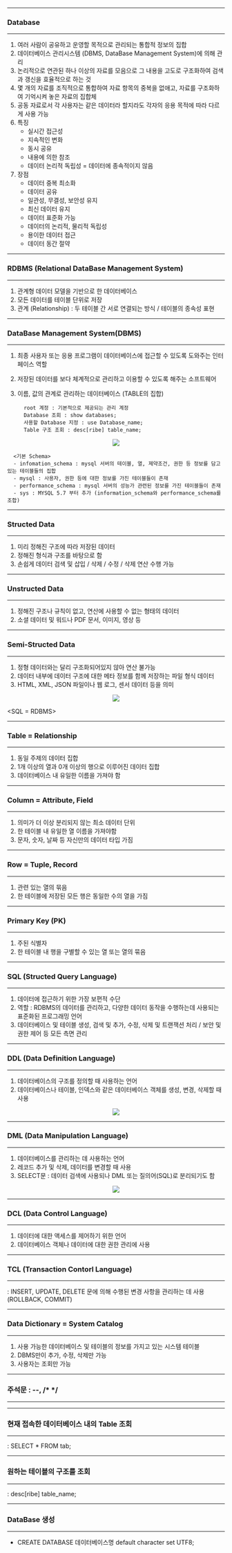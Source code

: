 -----
### Database
----
1. 여러 사람이 공유하고 운영할 목적으로 관리되는 통합적 정보의 집합
2. 데이터베이스 관리시스템 (DBMS, DataBase Management System)에 의해 관리
3. 논리적으로 연관된 하나 이상의 자료를 모음으로 그 내용을 고도로 구조화하여 검색과 갱신을 효율적으로 하는 것
4. 몇 개의 자료를 조직적으로 통합하여 자료 항목의 중복을 없애고, 자료를 구조화하여 기억시켜 놓은 자료의 집합체
5. 공동 자료로서 각 사용자는 같은 데이터라 할지라도 각자의 응용 목적에 따라 다르게 사용 가능
6. 특징
   - 실시간 접근성
   - 지속적인 변화
   - 동시 공유
   - 내용에 의한 참조
   - 데이터 논리적 독립성 = 데이터에 종속적이지 않음
7. 장점
   - 데이터 중복 최소화
   - 데이터 공유
   - 일관성, 무결성, 보안성 유지
   - 최신 데이터 유지
   - 데이터 표준화 가능
   - 데이터의 논리적, 물리적 독립성
   - 용이한 데이터 접근
   - 데이터 동간 절약
   
-----
### RDBMS (Relational DataBase Management System)
----
1. 관계형 데이터 모델을 기반으로 한 데이터베이스
2. 모든 데이터를 테이블 단위로 저장
3. 관계 (Relationship) : 두 테이블 간 서로 연결되는 방식 / 테이블의 종속성 표현

-----
### DataBase Management System(DBMS)
----
1. 최종 사용자 또는 응용 프로그램이 데이터베이스에 접근할 수 있도록 도와주는 인터페이스 역할
2. 저장된 데이터를 보다 체계적으로 관리하고 이용할 수 있도록 해주는 소프트웨어
3. 이름, 값의 관계로 관리하는 데이터베이스 (TABLE의 집합)

         root 계정 : 기본적으로 제공되는 관리 계정
         Database 조회 : show databases;
         사용할 Database 지정 : use Database_name;
         Table 구조 조회 : desc[ribe] table_name;
<div align = "center">
<img src="https://github.com/sooyounghan/Web/assets/34672301/d44f70a5-aec5-47cb-a35e-0c8b98e6e5bb">
</div>   

      <기본 Schema>
      - infomation_schema : mysql 서버의 테이블, 열, 제약조건, 권한 등 정보를 담고 있는 테이블들의 집합
      - mysql : 사용자, 권한 등에 대한 정보를 가진 테이블들이 존재
      - performance_schema : mysql 서버의 성능가 관련된 정보를 가진 테이블들이 존재
      - sys : MYSQL 5.7 부터 추가 (information_schema와 performance_schema를 조합)
      
-----
### Structed Data
----
1. 미리 정해진 구조에 따라 저장된 데이터
2. 정해진 형식과 구조를 바탕으로 함
3. 손쉽게 데이터 검색 및 삽입 / 삭제 / 수정 / 삭제 연산 수행 가능

-----
### Unstructed Data
----
1. 정해진 구조나 규칙이 없고, 연산에 사용할 수 없는 형태의 데이터
2. 소셜 데이터 및 워드나 PDF 문서, 이미지, 영상 등

-----
### Semi-Structed Data
----
1. 정형 데이터와는 달리 구조화되어있지 않아 연산 불가능
2. 데이터 내부에 데이터 구조에 대한 메타 정보를 함께 저장하는 파일 형식 데이터
3. HTML, XML, JSON 파일이나 웹 로그, 센서 데이터 등을 의미

<div align = "center">
<img src="https://github.com/sooyounghan/Web/assets/34672301/abb38eae-ac68-4e1b-9ea8-7acaed72282e">
</div>   

<SQL = RDBMS>

-----
### Table = Relationship
----
1. 동일 주제의 데이터 집합
2. 1개 이상의 열과 0개 이상의 행으로 이루어진 데이터 집합
3. 데이터베이스 내 유일한 이름을 가져야 함

-----
### Column = Attribute, Field
----
1. 의미가 더 이상 분리되지 않는 최소 데이터 단위
2. 한 테이블 내 유일한 열 이름을 가져야함
3. 문자, 숫자, 날짜 등 자신만의 데이터 타입 가짐

-----
### Row = Tuple, Record
----
1. 관련 있는 열의 묶음
2. 한 테이블에 저장된 모든 행은 동일한 수의 열을 가짐

-----
### Primary Key (PK)
----
1. 주된 식별자
2. 한 테이블 내 행을 구별할 수 있는 열 또는 열의 묶음

-----
### SQL (Structed Query Language)
----
1. 데이터에 접근하기 위한 가장 보편적 수단
2. 역할 : RDBMS의 데이터를 관리하고, 다양한 데이터 동작을 수행하는데 사용되는 표준화된 프로그래밍 언어
3. 데이터베이스 및 테이블 생성, 검색 및 추가, 수정, 삭제 및 트랜잭션 처리 / 보안 및 권한 제어 등 모든 측면 관리

-----
### DDL (Data Definition Language)
----
1. 데이터베이스의 구조를 정의할 때 사용하는 언어
2. 데이터베이스나 테이블, 인덱스와 같은 데이터베이스 객체를 생성, 변경, 삭제할 때 사용
<div align = "center">
<img src="https://github.com/sooyounghan/Web/assets/34672301/bcc38aa6-0a91-4ccf-bd0f-c33be0d4abe9">
</div>   

-----
### DML (Data Manipulation Language)
----
1. 데이터베이스를 관리하는 데 사용하는 언어
2. 레코드 추가 및 삭제, 데이터를 변경할 때 사용
3. SELECT문 : 데이터 검색에 사용되나 DML 또는 질의어(SQL)로 분리되기도 함

<div align = "center">
<img src="https://github.com/sooyounghan/Web/assets/34672301/6b69e0cc-c00c-4a08-af0d-40b41542f6e6">
</div>   

-----
### DCL (Data Control Language)
----
1. 데이터에 대한 액세스를 제어하기 위한 언어
2. 데이터베이스 객체나 데이터에 대한 권한 관리에 사용

-----
### TCL (Transaction Contorl Language)
----
: INSERT, UPDATE, DELETE 문에 의해 수행된 변경 사항을 관리하는 데 사용 (ROLLBACK, COMMIT)

-----
### Data Dictionary = System Catalog
-----
1. 사용 가능한 데이터베이스 및 테이블의 정보를 가지고 있는 시스템 테이블
2. DBMS만이 추가, 수정, 삭제만 가능
3. 사용자는 조회만 가능

-----
### 주석문 : --, /* */ 
-----

-----
### 현재 접속한 데이터베이스 내의 Table 조회
-----
: SELECT * FROM tab;

-----
### 원하는 테이블의 구조를 조회
-----
: desc[ribe] table_name;

-----
### DataBase 생성
-----
- CREATE DATABASE 데이터베이스명 default character set UTF8;
